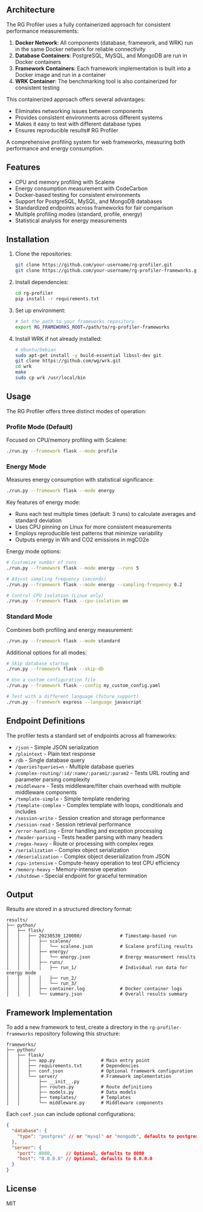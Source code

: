 ## Architecture

The RG Profiler uses a fully containerized approach for consistent performance measurements:

1. **Docker Network**: All components (database, framework, and WRK) run in the same Docker network for reliable connectivity
2. **Database Containers**: PostgreSQL, MySQL, and MongoDB are run in Docker containers
3. **Framework Containers**: Each framework implementation is built into a Docker image and run in a container
4. **WRK Container**: The benchmarking tool is also containerized for consistent testing

This containerized approach offers several advantages:
- Eliminates networking issues between components
- Provides consistent environments across different systems
- Makes it easy to test with different database types
- Ensures reproducible results# RG Profiler

A comprehensive profiling system for web frameworks, measuring both performance and energy consumption.

## Features

- CPU and memory profiling with Scalene
- Energy consumption measurement with CodeCarbon
- Docker-based testing for consistent environments
- Support for PostgreSQL, MySQL, and MongoDB databases
- Standardized endpoints across frameworks for fair comparison
- Multiple profiling modes (standard, profile, energy)
- Statistical analysis for energy measurements

## Installation

1. Clone the repositories:

   ```bash
   git clone https://github.com/your-username/rg-profiler.git
   git clone https://github.com/your-username/rg-profiler-frameworks.git
   ```

2. Install dependencies:

   ```bash
   cd rg-profiler
   pip install -r requirements.txt
   ```

3. Set up environment:

   ```bash
   # Set the path to your frameworks repository
   export RG_FRAMEWORKS_ROOT=/path/to/rg-profiler-frameworks
   ```

4. Install WRK if not already installed:

   ```bash
   # Ubuntu/Debian
   sudo apt-get install -y build-essential libssl-dev git
   git clone https://github.com/wg/wrk.git
   cd wrk
   make
   sudo cp wrk /usr/local/bin
   ```

## Usage

The RG Profiler offers three distinct modes of operation:

### Profile Mode (Default)

Focused on CPU/memory profiling with Scalene:

```bash
./run.py --framework flask --mode profile
```

### Energy Mode

Measures energy consumption with statistical significance:

```bash
./run.py --framework flask --mode energy
```

Key features of energy mode:
- Runs each test multiple times (default: 3 runs) to calculate averages and standard deviation
- Uses CPU pinning on Linux for more consistent measurements
- Employs reproducible test patterns that minimize variability
- Outputs energy in Wh and CO2 emissions in mgCO2e

Energy mode options:
```bash
# Customize number of runs
./run.py --framework flask --mode energy --runs 5

# Adjust sampling frequency (seconds)
./run.py --framework flask --mode energy --sampling-frequency 0.2

# Control CPU isolation (Linux only)
./run.py --framework flask --cpu-isolation on
```

### Standard Mode

Combines both profiling and energy measurement:

```bash
./run.py --framework flask --mode standard
```

Additional options for all modes:

```bash
# Skip database startup
./run.py --framework flask --skip-db

# Use a custom configuration file
./run.py --framework flask --config my_custom_config.yaml

# Test with a different language (future support)
./run.py --framework express --language javascript
```

## Endpoint Definitions

The profiler tests a standard set of endpoints across all frameworks:

- `/json` - Simple JSON serialization
- `/plaintext` - Plain text response 
- `/db` - Single database query
- `/queries?queries=n` - Multiple database queries
- `/complex-routing/:id/:name/:param1/:param2` - Tests URL routing and parameter parsing complexity
- `/middleware` - Tests middleware/filter chain overhead with multiple middleware components
- `/template-simple` - Simple template rendering
- `/template-complex` - Complex template with loops, conditionals and includes
- `/session-write` - Session creation and storage performance
- `/session-read` - Session retrieval performance
- `/error-handling` - Error handling and exception processing
- `/header-parsing` - Tests header parsing with many headers
- `/regex-heavy` - Route or processing with complex regex
- `/serialization` - Complex object serialization
- `/deserialization` - Complex object deserialization from JSON
- `/cpu-intensive` - Compute-heavy operation to test CPU efficiency
- `/memory-heavy` - Memory-intensive operation
- `/shutdown` - Special endpoint for graceful termination

## Output

Results are stored in a structured directory format:

```
results/
├── python/
│   ├── flask/
│   │   ├── 20230530_120000/              # Timestamp-based run
│   │   │   ├── scalene/
│   │   │   │   └── scalene.json          # Scalene profiling results
│   │   │   ├── energy/
│   │   │   │   └── energy.json           # Energy measurement results
│   │   │   ├── runs/
│   │   │   │   ├── run_1/                # Individual run data for energy mode
│   │   │   │   ├── run_2/
│   │   │   │   └── run_3/
│   │   │   ├── container.log             # Docker container logs
│   │   │   └── summary.json              # Overall results summary
```

## Framework Implementation

To add a new framework to test, create a directory in the `rg-profiler-frameworks` repository following this structure:

```
frameworks/
├── python/
│   ├── flask/
│   │   ├── app.py                 # Main entry point
│   │   ├── requirements.txt       # Dependencies
│   │   ├── conf.json              # Optional framework configuration
│   │   └── server/                # Framework implementation
│   │       ├── __init__.py
│   │       ├── routes.py          # Route definitions
│   │       ├── models.py          # Data models
│   │       ├── templates/         # Templates
│   │       └── middleware.py      # Middleware components
```

Each `conf.json` can include optional configurations:

```json
{
  "database": {
    "type": "postgres" // or "mysql" or "mongodb", defaults to postgres if not specified
  },
  "server": {
    "port": 8080,     // Optional, defaults to 8080
    "host": "0.0.0.0" // Optional, defaults to 0.0.0.0
  }
}
```

## License

MIT
